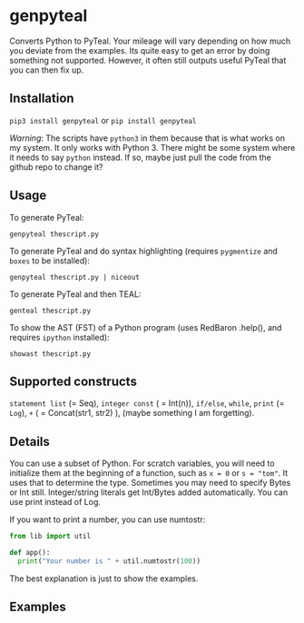 # genpyteal

Converts Python to PyTeal. Your mileage will vary depending on how much you deviate from the examples.
Its quite easy to get an error by doing something not supported.  However, it often still outputs useful PyTeal that you can then
fix up.


## Installation

`pip3 install genpyteal` or `pip install genpyteal`

*Warning*: The scripts have `python3` in them because that is what works on my system. It only works with Python 3. 
There might be some system where it needs to say `python` instead.  If so, maybe just pull the code from the github repo to change it?

## Usage

To generate PyTeal:

`genpyteal thescript.py`

To generate PyTeal and do syntax highlighting (requires `pygmentize` and `boxes` to be installed):

`genpyteal thescript.py | niceout`

To generate PyTeal and then TEAL:

`genteal thescript.py`

To show the AST (FST) of a Python program (uses RedBaron .help(), and requires `ipython` installed):

`showast thescript.py`

## Supported constructs

`statement list` (= Seq), `integer const` ( = Int(n)), `if/else`, `while`, `print` (= `Log`), `+` ( = Concat(str1, str2) ), (maybe something I am forgetting).

## Details

You can use a subset of Python. For scratch variables, you will need to initialize them at the beginning of a function, such as `x = 0` or `s = "tom"`. It uses 
that to determine the type. Sometimes you may need to specify Bytes or Int still. Integer/string literals get Int/Bytes added automatically. You can use print instead of Log. 

If you want to print a number, you can use numtostr:

```python
from lib import util

def app():
  print("Your number is " + util.numtostr(100))

```

The best explanation is just to show the examples.

## Examples

